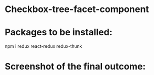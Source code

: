 # Checkbox-tree-facet-component


# Packages to be installed:

npm i redux react-redux redux-thunk


# Screenshot of the final outcome:



